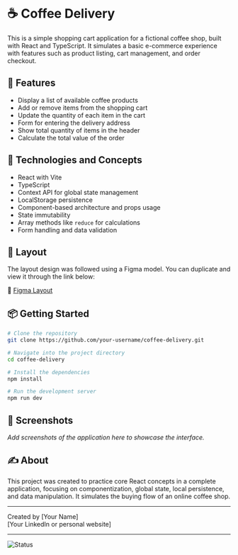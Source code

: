 # ☕ Coffee Delivery

This is a simple shopping cart application for a fictional coffee shop, built with React and TypeScript. It simulates a basic e-commerce experience with features such as product listing, cart management, and order checkout.

## 🧾 Features

- Display a list of available coffee products
- Add or remove items from the shopping cart
- Update the quantity of each item in the cart
- Form for entering the delivery address
- Show total quantity of items in the header
- Calculate the total value of the order

## 🧠 Technologies and Concepts

- React with Vite
- TypeScript
- Context API for global state management
- LocalStorage persistence
- Component-based architecture and props usage
- State immutability
- Array methods like `reduce` for calculations
- Form handling and data validation

## 🎨 Layout

The layout design was followed using a Figma model. You can duplicate and view it through the link below:

🔗 [Figma Layout](https://www.figma.com/file/5yT9ZzZmRQRS4yivGGB3pl/Coffee-Delivery/duplicate)

## 📦 Getting Started

```bash
# Clone the repository
git clone https://github.com/your-username/coffee-delivery.git

# Navigate into the project directory
cd coffee-delivery

# Install the dependencies
npm install

# Run the development server
npm run dev
```

## 📸 Screenshots

*Add screenshots of the application here to showcase the interface.*

## ✍️ About

This project was created to practice core React concepts in a complete application, focusing on componentization, global state, local persistence, and data manipulation. It simulates the buying flow of an online coffee shop.

---

Created by [Your Name]  
[Your LinkedIn or personal website]

---

![Status](https://img.shields.io/badge/status-in%20development-blue)